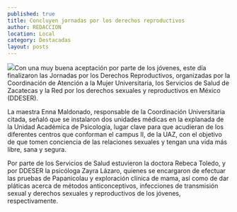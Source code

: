 ```yaml
---
published: true
title: Concluyen jornadas por los derechos reproductivos
author: REDACCION
location: Local
category: Destacadas
layout: posts
---
```


![](http://i.imgur.com/B1G1wF1m.jpg)Con una muy buena aceptación por parte de los jóvenes, este día finalizaron las Jornadas por los Derechos Reproductivos, organizadas por la Coordinación de Atención a la Mujer Universitaria, los Servicios de Salud de Zacatecas y la Red por los derechos sexuales y reproductivos en México (DDESER). 

La maestra Enna Maldonado, responsable de la Coordinación Universitaria citada, señaló que se instalaron dos unidades médicas en la explanada  de la Unidad Académica de Psicología, lugar clave para que acudieran de los diferentes centros que conforman el campus II, de la UAZ, con el objetivo de que tomen conciencia de las relaciones sexuales y tengan una vida más libre, sana y segura.
   
Por parte de los Servicios de Salud estuvieron la doctora Rebeca Toledo, y por DDESER la psicóloga Zayra Lázaro, quienes se encargaron de efectuar las pruebas de Papanicolau  y exploración clínica de mama, así como de dar pláticas acerca de métodos anticonceptivos, infecciones de transmisión sexual y derechos sexuales y reproductivos de los jóvenes, respectivamente.
